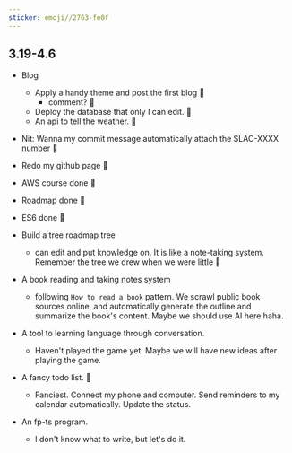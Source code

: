```yaml
---
sticker: emoji//2763-fe0f
---
```


## 3.19-4.6
- Blog
	- Apply a handy theme and post the first blog 👀
		- comment? 👀
	- Deploy the database that only I can edit. 👀
	- An api to tell the weather. 👀

- Nit: Wanna my commit message automatically attach the SLAC-XXXX number 👀

- Redo my github page 👀

- AWS course done 👀
- Roadmap done 👀
- ES6 done 👀

- Build a tree roadmap tree
	- can edit and put knowledge on. It is like a note-taking system. Remember the tree we drew when we were little 👀
	
- A book reading and taking notes system
	- following `How to read a book` pattern. We scrawl public book sources online, and automatically generate the outline and summarize the book's content. Maybe we should use AI here haha.

- A tool to learning language through conversation. 
	- Haven't played the game yet. Maybe we will have new ideas after playing the game.

- A fancy todo list. 👀
	- Fanciest. Connect my phone and computer. Send reminders to my calendar automatically. Update the status.

- An fp-ts program. 
	- I don't know what to write, but let's do it.

